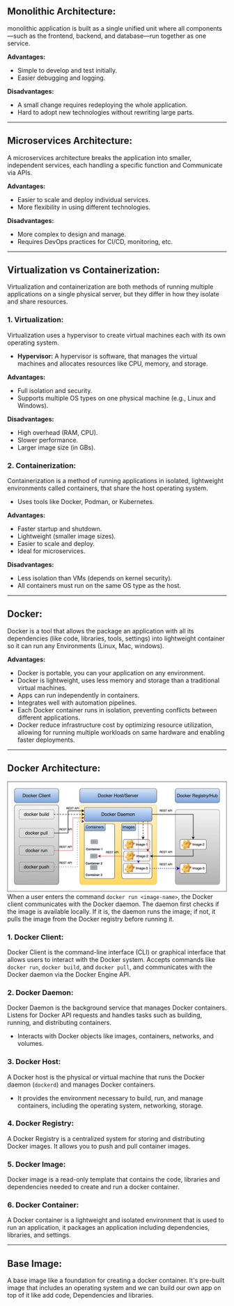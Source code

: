 ## Monolithic Architecture:  
monolithic application is built as a single unified unit where all components—such as the frontend, backend, and database—run together as one service.

**Advantages:**  
- Simple to develop and test initially.  
- Easier debugging and logging.  

**Disadvantages:**  
- A small change requires redeploying the whole application.  
- Hard to adopt new technologies without rewriting large parts.  

---

## Microservices Architecture:  
A microservices architecture breaks the application into smaller, independent services, each handling a specific function and Communicate via APIs.  

**Advantages:**  
- Easier to scale and deploy individual services.  
- More flexibility in using different technologies.  

**Disadvantages:**  
- More complex to design and manage.  
- Requires DevOps practices for CI/CD, monitoring, etc.  

---

## Virtualization vs Containerization:  
Virtualization and containerization are both methods of running multiple applications on a single physical server, but they differ in how they isolate and share resources.  

### 1. Virtualization:  
Virtualization uses a hypervisor to create virtual machines each with its own operating system.  

* **Hypervisor:** A hypervisor is software, that manages the virtual machines and allocates resources like CPU, memory, and storage.  

**Advantages:**  
- Full isolation and security.  
- Supports multiple OS types on one physical machine (e.g., Linux and Windows).  

**Disadvantages:**  
- High overhead (RAM, CPU).  
- Slower performance.  
- Larger image size (in GBs).  

### 2. Containerization:  
Containerization is a method of running applications in isolated, lightweight environments called containers, that share the host operating system.  

- Uses tools like Docker, Podman, or Kubernetes.  

**Advantages:**  
- Faster startup and shutdown.  
- Lightweight (smaller image sizes).  
- Easier to scale and deploy.  
- Ideal for microservices.  

**Disadvantages:**  
- Less isolation than VMs (depends on kernel security).  
- All containers must run on the same OS type as the host.  

---

## Docker:  
Docker is a tool that allows the package an application with all its dependencies (like code, libraries, tools, settings) into lightweight container so it can run any Environments (Linux, Mac, windows).  

**Advantages:**  
- Docker is portable, you can your application on any environment.  
- Docker is lightweight, uses less memory and storage than a traditional virtual machines.  
- Apps can run independently in containers.  
- Integrates well with automation pipelines.  
- Each Docker container runs in isolation, preventing conflicts between different applications.  
- Docker reduce infrastructure cost by optimizing resource utilization, allowing for running multiple workloads on same hardware and enabling faster deployments.  

---

## Docker Architecture:  
![](images/DockerArchitecture.png)
When a user enters the command `docker run <image-name>`, the Docker client communicates with the Docker daemon. The daemon first checks if the image is available locally. If it is, the daemon runs the image; if not, it pulls the image from the Docker registry before running it.  

### 1. Docker Client:  
Docker Client is the command-line interface (CLI) or graphical interface that allows users to interact with the Docker system. Accepts commands like `docker run`, `docker build`, and `docker pull`, and communicates with the Docker daemon via the Docker Engine API.  

### 2. Docker Daemon:  
Docker Daemon is the background service that manages Docker containers. Listens for Docker API requests and handles tasks such as building, running, and distributing containers.  
- Interacts with Docker objects like images, containers, networks, and volumes.  

### 3. Docker Host:  
A Docker host is the physical or virtual machine that runs the Docker daemon (`dockerd`) and manages Docker containers.  
- It provides the environment necessary to build, run, and manage containers, including the operating system, networking, storage.  

### 4. Docker Registry:  
A Docker Registry is a centralized system for storing and distributing Docker images. It allows you to push and pull container images.  

### 5. Docker Image:  
Docker image is a read-only template that contains the code, libraries and dependencies needed to create and run a docker container.  

### 6. Docker Container:  
A Docker container is a lightweight and isolated environment that is used to run an application, it packages an application including dependencies, libraries, and settings.  

---

## Base Image:  
A base image like a foundation for creating a docker container. It's pre-built image that includes an operating system and we can build our own app on top of it like add code, Dependencies and libraries.  